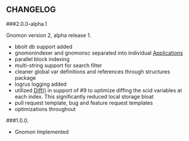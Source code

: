 ## CHANGELOG

###2.0.0-alpha.1

Gnomon version 2, alpha release 1.

* bbolt db support added
* gnomonindexer and gnomonsc separated into individual [Applications](https://github.com/civilware/Gnomon/tree/main/cmd)
* parallel block indexing
* multi-string support for search filter
* cleaner global var definitions and references through structures package
* logrus logging added
* utilized [Diff()](https://github.com/deroproject/graviton/blob/master/diff_tree.go#L26) in support of #9 to optimize diffing the scid variables at each index. This significantly reduced local storage bloat
* pull request template, bug and feature request templates
* optimizations throughout

###1.0.0.

* Gnomon Implemented